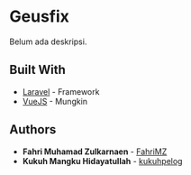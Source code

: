 # Geusfix

Belum ada deskripsi.

## Built With

* [Laravel](http://www.laravel.com) - Framework
* [VueJS](https://vuejs.org/) - Mungkin

## Authors

* **Fahri Muhamad Zulkarnaen** - [FahriMZ](https://github.com/FahriMZ)
* **Kukuh Mangku Hidayatullah** - [kukuhpelog](https://github.com/kukuhpelog)